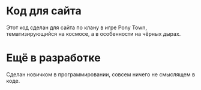 # Код для сайта
Этот код сделан для сайта по клану в игре Pony Town, тематизирующийся на космосе, а в особенности на чёрных дырах.
# Ещё в разработке
Сделан новичком в программировании, совсем ничего не смыслящем в коде.
